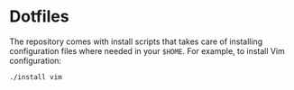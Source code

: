# Dotfiles

The repository comes with install scripts that takes care of installing
configuration files where needed in your `$HOME`. For example, to install
Vim configuration:

    ./install vim
